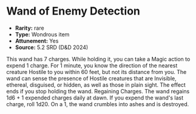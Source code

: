 
# Wand of Enemy Detection

* **Rarity:** rare
* **Type:** Wondrous item
* **Attunement:** Yes
* **Source:** 5.2 SRD (D&D 2024)


This wand has 7 charges. While holding it, you can take a Magic action to expend 1 charge. For 1 minute, you know the direction of the nearest creature Hostile to you within 60 feet, but not its distance from you. The wand can sense the presence of Hostile creatures that are Invisible, ethereal, disguised, or hidden, as well as those in plain sight. The effect ends if you stop holding the wand. Regaining Charges. The wand regains 1d6 + 1 expended charges daily at dawn. If you expend the wand's last charge, roll 1d20. On a 1, the wand crumbles into ashes and is destroyed.
